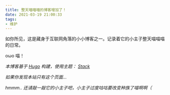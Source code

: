 ```yaml
---
title: 整天喵喵喵的博客增加了！
date: 2021-03-19 21:00:33
tags:
- 维护
---
```


如你所见，这是藏身于互联网角落的小小博客之一。记录着它的小主子整天喵喵喵的日常。

oωo 喵！

*本博客基于* [*Hugo*](https://gohugo.io) *构建，使用主题：* [*Stack*](https://github.com/CaiJimmy/hugo-theme-stack)

*如果你发现本站只有这个页面...*

*hmmm.. 还请敲一敲它的小主子吧，小主子过度咕咕要改变种族了喵啊啊（*
